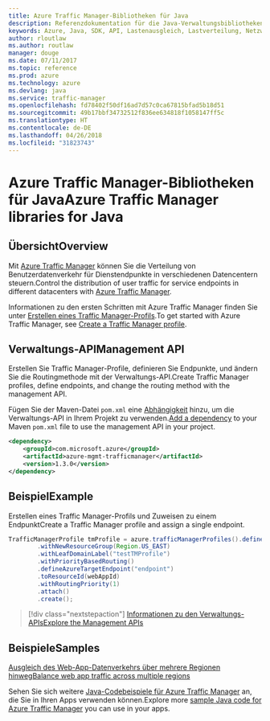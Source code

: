 ```yaml
---
title: Azure Traffic Manager-Bibliotheken für Java
description: Referenzdokumentation für die Java-Verwaltungsbibliotheken für Azure Traffic Manager
keywords: Azure, Java, SDK, API, Lastenausgleich, Lastverteilung, Netzwerk, Traffic Manager
author: rloutlaw
ms.author: routlaw
manager: douge
ms.date: 07/11/2017
ms.topic: reference
ms.prod: azure
ms.technology: azure
ms.devlang: java
ms.service: traffic-manager
ms.openlocfilehash: fd78402f50df16ad7d57c0ca67815bfad5b18d51
ms.sourcegitcommit: 49b17bbf34732512f836ee634818f1058147ff5c
ms.translationtype: HT
ms.contentlocale: de-DE
ms.lasthandoff: 04/26/2018
ms.locfileid: "31823743"
---
```

# <a name="azure-traffic-manager-libraries-for-java"></a><span data-ttu-id="d8274-104">Azure Traffic Manager-Bibliotheken für Java</span><span class="sxs-lookup"><span data-stu-id="d8274-104">Azure Traffic Manager libraries for Java</span></span>

## <a name="overview"></a><span data-ttu-id="d8274-105">Übersicht</span><span class="sxs-lookup"><span data-stu-id="d8274-105">Overview</span></span>

<span data-ttu-id="d8274-106">Mit [Azure Traffic Manager](/azure/traffic-manager/traffic-manager-overview) können Sie die Verteilung von Benutzerdatenverkehr für Dienstendpunkte in verschiedenen Datencentern steuern.</span><span class="sxs-lookup"><span data-stu-id="d8274-106">Control the distribution of user traffic for service endpoints in different datacenters with [Azure Traffic Manager](/azure/traffic-manager/traffic-manager-overview).</span></span>

<span data-ttu-id="d8274-107">Informationen zu den ersten Schritten mit Azure Traffic Manager finden Sie unter [Erstellen eines Traffic Manager-Profils](/azure/traffic-manager/traffic-manager-create-profile).</span><span class="sxs-lookup"><span data-stu-id="d8274-107">To get started with Azure Traffic Manager, see [Create a Traffic Manager profile](/azure/traffic-manager/traffic-manager-create-profile).</span></span>

## <a name="management-api"></a><span data-ttu-id="d8274-108">Verwaltungs-API</span><span class="sxs-lookup"><span data-stu-id="d8274-108">Management API</span></span>

<span data-ttu-id="d8274-109">Erstellen Sie Traffic Manager-Profile, definieren Sie Endpunkte, und ändern Sie die Routingmethode mit der Verwaltungs-API.</span><span class="sxs-lookup"><span data-stu-id="d8274-109">Create Traffic Manager profiles, define endpoints, and change the routing method with the management API.</span></span> 

<span data-ttu-id="d8274-110">Fügen Sie der Maven-Datei `pom.xml` eine [Abhängigkeit](https://maven.apache.org/guides/getting-started/index.html#How_do_I_use_external_dependencies) hinzu, um die Verwaltungs-API in Ihrem Projekt zu verwenden.</span><span class="sxs-lookup"><span data-stu-id="d8274-110">[Add a dependency](https://maven.apache.org/guides/getting-started/index.html#How_do_I_use_external_dependencies) to your Maven `pom.xml` file to use the management API in your project.</span></span>  

```XML
<dependency>
    <groupId>com.microsoft.azure</groupId>
    <artifactId>azure-mgmt-trafficmanager</artifactId>
    <version>1.3.0</version>
</dependency>
```   

## <a name="example"></a><span data-ttu-id="d8274-111">Beispiel</span><span class="sxs-lookup"><span data-stu-id="d8274-111">Example</span></span>

<span data-ttu-id="d8274-112">Erstellen eines Traffic Manager-Profils und Zuweisen zu einem Endpunkt</span><span class="sxs-lookup"><span data-stu-id="d8274-112">Create a Traffic Manager profile and assign a single endpoint.</span></span>

```java
TrafficManagerProfile tmProfile = azure.trafficManagerProfiles().define("testTMProfile")
        .withNewResourceGroup(Region.US_EAST)
        .withLeafDomainLabel("testTMProfile")
        .withPriorityBasedRouting()
        .defineAzureTargetEndpoint("endpoint")
        .toResourceId(webAppId)
        .withRoutingPriority(1)
        .attach()
        .create();
```

> [!div class="nextstepaction"]
> [<span data-ttu-id="d8274-113">Informationen zu den Verwaltungs-APIs</span><span class="sxs-lookup"><span data-stu-id="d8274-113">Explore the Management APIs</span></span>](/java/api/overview/azure/trafficmanager/management)

## <a name="samples"></a><span data-ttu-id="d8274-114">Beispiele</span><span class="sxs-lookup"><span data-stu-id="d8274-114">Samples</span></span>

[<span data-ttu-id="d8274-115">Ausgleich des Web-App-Datenverkehrs über mehrere Regionen hinweg</span><span class="sxs-lookup"><span data-stu-id="d8274-115">Balance web app traffic across multiple regions</span></span>](https://github.com/Azure-Samples/traffic-manager-java-manage-profiles)

<span data-ttu-id="d8274-116">Sehen Sie sich weitere [Java-Codebeispiele für Azure Traffic Manager](https://azure.microsoft.com/resources/samples/?platform=java&term=traffic) an, die Sie in Ihren Apps verwenden können.</span><span class="sxs-lookup"><span data-stu-id="d8274-116">Explore more [sample Java code for Azure Traffic Manager](https://azure.microsoft.com/resources/samples/?platform=java&term=traffic) you can use in your apps.</span></span>
